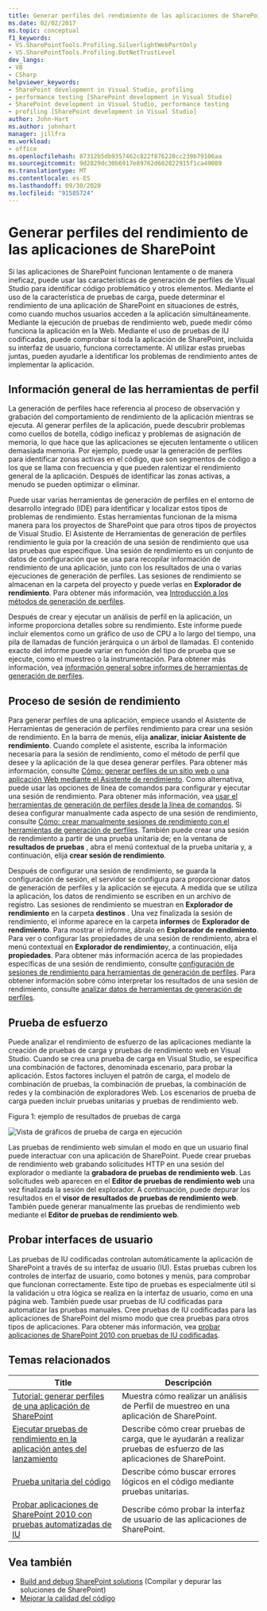 ```yaml
---
title: Generar perfiles del rendimiento de las aplicaciones de SharePoint | Microsoft Docs
ms.date: 02/02/2017
ms.topic: conceptual
f1_keywords:
- VS.SharePointTools.Profiling.SilverlightWebPartOnly
- VS.SharePointTools.Profiling.DotNetTrustLevel
dev_langs:
- VB
- CSharp
helpviewer_keywords:
- SharePoint development in Visual Studio, profiling
- performance testing [SharePoint development in Visual Studio]
- SharePoint development in Visual Studio, performance testing
- profiling [SharePoint development in Visual Studio]
author: John-Hart
ms.author: johnhart
manager: jillfra
ms.workload:
- office
ms.openlocfilehash: 87312b5db9357462c822f876220cc239b79106aa
ms.sourcegitcommit: 9d2829dc30b6917e89762d602022915f1ca49089
ms.translationtype: MT
ms.contentlocale: es-ES
ms.lasthandoff: 09/30/2020
ms.locfileid: "91585724"
---
```

# <a name="profile-the-performance-of-sharepoint-applications"></a>Generar perfiles del rendimiento de las aplicaciones de SharePoint

Si las aplicaciones de SharePoint funcionan lentamente o de manera ineficaz, puede usar las características de generación de perfiles de Visual Studio para identificar código problemático y otros elementos. Mediante el uso de la característica de pruebas de carga, puede determinar el rendimiento de una aplicación de SharePoint en situaciones de estrés, como cuando muchos usuarios acceden a la aplicación simultáneamente. Mediante la ejecución de pruebas de rendimiento web, puede medir cómo funciona la aplicación en la Web. Mediante el uso de pruebas de IU codificadas, puede comprobar si toda la aplicación de SharePoint, incluida su interfaz de usuario, funciona correctamente. Al utilizar estas pruebas juntas, pueden ayudarle a identificar los problemas de rendimiento antes de implementar la aplicación.

## <a name="profile-tools-overview"></a>Información general de las herramientas de perfil

La generación de perfiles hace referencia al proceso de observación y grabación del comportamiento de rendimiento de la aplicación mientras se ejecuta. Al generar perfiles de la aplicación, puede descubrir problemas como cuellos de botella, código ineficaz y problemas de asignación de memoria, lo que hace que las aplicaciones se ejecuten lentamente o utilicen demasiada memoria. Por ejemplo, puede usar la generación de perfiles para identificar zonas activas en el código, que son segmentos de código a los que se llama con frecuencia y que pueden ralentizar el rendimiento general de la aplicación. Después de identificar las zonas activas, a menudo se pueden optimizar o eliminar.

Puede usar varias herramientas de generación de perfiles en el entorno de desarrollo integrado (IDE) para identificar y localizar estos tipos de problemas de rendimiento. Estas herramientas funcionan de la misma manera para los proyectos de SharePoint que para otros tipos de proyectos de Visual Studio. El Asistente de Herramientas de generación de perfiles rendimiento le guía por la creación de una sesión de rendimiento que usa las pruebas que especifique. Una sesión de rendimiento es un conjunto de datos de configuración que se usa para recopilar información de rendimiento de una aplicación, junto con los resultados de una o varias ejecuciones de generación de perfiles. Las sesiones de rendimiento se almacenan en la carpeta del proyecto y puede verlas en **Explorador de rendimiento**. Para obtener más información, vea [Introducción a los métodos de generación de perfiles](../profiling/understanding-performance-collection-methods.md).

Después de crear y ejecutar un análisis de perfil en la aplicación, un informe proporciona detalles sobre su rendimiento. Este informe puede incluir elementos como un gráfico de uso de CPU a lo largo del tiempo, una pila de llamadas de función jerárquica o un árbol de llamadas. El contenido exacto del informe puede variar en función del tipo de prueba que se ejecute, como el muestreo o la instrumentación. Para obtener más información, vea [información general sobre informes de herramientas de generación de perfiles](../profiling/performance-report-overview.md).

## <a name="performance-session-process"></a>Proceso de sesión de rendimiento

Para generar perfiles de una aplicación, empiece usando el Asistente de Herramientas de generación de perfiles rendimiento para crear una sesión de rendimiento. En la barra de menús, elija **analizar**, **iniciar Asistente de rendimiento**. Cuando complete el asistente, escriba la información necesaria para la sesión de rendimiento, como el método de perfil que desee y la aplicación de la que desea generar perfiles. Para obtener más información, consulte [Cómo: generar perfiles de un sitio web o una aplicación Web mediante el Asistente de rendimiento](../profiling/how-to-collect-performance-data-for-a-web-site.md). Como alternativa, puede usar las opciones de línea de comandos para configurar y ejecutar una sesión de rendimiento. Para obtener más información, vea [usar el herramientas de generación de perfiles desde la línea de comandos](../profiling/using-the-profiling-tools-from-the-command-line.md). Si desea configurar manualmente cada aspecto de una sesión de rendimiento, consulte [Cómo: crear manualmente sesiones de rendimiento con el herramientas de generación de perfiles](../profiling/how-to-manually-create-performance-sessions.md). También puede crear una sesión de rendimiento a partir de una prueba unitaria de; en la ventana de **resultados de pruebas** , abra el menú contextual de la prueba unitaria y, a continuación, elija **crear sesión de rendimiento**.

Después de configurar una sesión de rendimiento, se guarda la configuración de sesión, el servidor se configura para proporcionar datos de generación de perfiles y la aplicación se ejecuta. A medida que se utiliza la aplicación, los datos de rendimiento se escriben en un archivo de registro. Las sesiones de rendimiento se muestran en **Explorador de rendimiento** en la carpeta **destinos** . Una vez finalizada la sesión de rendimiento, el informe aparece en la carpeta **informes** de **Explorador de rendimiento**. Para mostrar el informe, ábralo en **Explorador de rendimiento**. Para ver o configurar las propiedades de una sesión de rendimiento, abra el menú contextual en **Explorador de rendimiento**y, a continuación, elija **propiedades**. Para obtener más información acerca de las propiedades específicas de una sesión de rendimiento, consulte [configuración de sesiones de rendimiento para herramientas de generación de perfiles](../profiling/configuring-performance-sessions.md). Para obtener información sobre cómo interpretar los resultados de una sesión de rendimiento, consulte [analizar datos de herramientas de generación de perfiles](../profiling/analyzing-performance-tools-data.md).

## <a name="stress-test"></a>Prueba de esfuerzo

Puede analizar el rendimiento de esfuerzo de las aplicaciones mediante la creación de pruebas de carga y pruebas de rendimiento web en Visual Studio. Cuando se crea una prueba de carga en Visual Studio, se especifica una combinación de factores, denominada escenario, para probar la aplicación. Estos factores incluyen el patrón de carga, el modelo de combinación de pruebas, la combinación de pruebas, la combinación de redes y la combinación de exploradores Web. Los escenarios de prueba de carga pueden incluir pruebas unitarias y pruebas de rendimiento web.

Figura 1: ejemplo de resultados de pruebas de carga

![Vista de gráficos de prueba de carga en ejecución](../sharepoint/media/load-webgraphs.png "Vista de gráficos de prueba de carga en ejecución")

Las pruebas de rendimiento web simulan el modo en que un usuario final puede interactuar con una aplicación de SharePoint. Puede crear pruebas de rendimiento web grabando solicitudes HTTP en una sesión del explorador o mediante la **grabadora de pruebas de rendimiento web**. Las solicitudes web aparecen en el **Editor de pruebas de rendimiento web** una vez finalizada la sesión del explorador. A continuación, puede depurar los resultados en el **visor de resultados de pruebas de rendimiento web**. También puede generar manualmente las pruebas de rendimiento web mediante el **Editor de pruebas de rendimiento web**.

## <a name="test-user-interfaces"></a>Probar interfaces de usuario

Las pruebas de IU codificadas controlan automáticamente la aplicación de SharePoint a través de su interfaz de usuario (IU). Estas pruebas cubren los controles de interfaz de usuario, como botones y menús, para comprobar que funcionan correctamente. Este tipo de pruebas es especialmente útil si la validación u otra lógica se realiza en la interfaz de usuario, como en una página web. También puede usar pruebas de IU codificadas para automatizar las pruebas manuales. Cree pruebas de IU codificadas para las aplicaciones de SharePoint del mismo modo que crea pruebas para otros tipos de aplicaciones. Para obtener más información, vea [probar aplicaciones de SharePoint 2010 con pruebas de IU codificadas](../vs-2015/test/testing-sharepoint-2010-applications-with-coded-ui-tests.md?view=vs-2015&preserve-view=true).

## <a name="related-topics"></a>Temas relacionados

|Title|Descripción|
|-----------|-----------------|
|[Tutorial: generar perfiles de una aplicación de SharePoint](../sharepoint/walkthrough-profiling-a-sharepoint-application.md)|Muestra cómo realizar un análisis de Perfil de muestreo en una aplicación de SharePoint.|
|[Ejecutar pruebas de rendimiento en la aplicación antes del lanzamiento](/azure/devops/test/load-test/run-performance-tests-app-before-release?view=vsts&preserve-view=true)|Describe cómo crear pruebas de carga, que le ayudarán a realizar pruebas de esfuerzo de las aplicaciones de SharePoint.|
|[Prueba unitaria del código](../test/unit-test-your-code.md)|Describe cómo buscar errores lógicos en el código mediante pruebas unitarias.|
|[Probar aplicaciones de SharePoint 2010 con pruebas automatizadas de IU](../vs-2015/test/testing-sharepoint-2010-applications-with-coded-ui-tests.md?view=vs-2015&preserve-view=true)|Describe cómo probar la interfaz de usuario de las aplicaciones de SharePoint.|

## <a name="see-also"></a>Vea también

- [Build and debug SharePoint solutions](../sharepoint/building-and-debugging-sharepoint-solutions.md) (Compilar y depurar las soluciones de SharePoint)
- [Mejorar la calidad del código](../test/improve-code-quality.md)